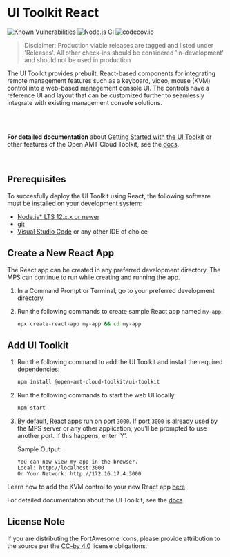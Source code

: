# UI Toolkit React

[![Known Vulnerabilities](https://snyk.io/test/github/open-amt-cloud-toolkit/ui-toolkit/badge.svg?targetFile=package.json)](https://snyk.io/test/github/open-amt-cloud-toolkit/ui-toolkit?targetFile=package.json) ![Node.js CI](https://github.com/open-amt-cloud-toolkit/sample-web-ui/workflows/Node.js%20CI/badge.svg) 
![codecov.io](https://codecov.io/github/open-amt-cloud-toolkit/ui-toolkit-react/coverage.svg?branch=main)

> Disclaimer: Production viable releases are tagged and listed under 'Releases'.  All other check-ins should be considered 'in-development' and should not be used in production

The UI Toolkit provides prebuilt, React-based components for integrating remote management features such as a keyboard, video, mouse (KVM) control into a web-based management console UI. The controls have a reference UI and layout that can be customized further to seamlessly integrate with existing management console solutions.

<br><br>

**For detailed documentation** about [Getting Started with the UI Toolkit](https://open-amt-cloud-toolkit.github.io/docs/1.4/Tutorials/uitoolkit) or other features of the Open AMT Cloud Toolkit, see the [docs](https://open-amt-cloud-toolkit.github.io/docs/).

<br>

## Prerequisites

To succesfully deploy the UI Toolkit using React, the following software must be installed on your development system:

- [Node.js* LTS 12.x.x or newer](https://nodejs.org/en/)
- [git](https://git-scm.com/downloads)
- [Visual Studio Code](https://code.visualstudio.com/) or any other IDE of choice


## Create a New React App

The React app can be created in any preferred development directory. The MPS can continue to run while creating and running the app.

1. In a Command Prompt or Terminal, go to your preferred development directory. 

2. Run the following commands to create sample React app named `my-app`.

    ``` bash
    npx create-react-app my-app && cd my-app
    ```

## Add UI Toolkit

1. Run the following command to add the UI Toolkit and install the required dependencies:

    ``` bash
    npm install @open-amt-cloud-toolkit/ui-toolkit
    ```

2. Run the following commands to start the web UI locally:

    ``` bash
    npm start
    ```

3. By default, React apps run on port `3000`. If port `3000` is already used by the MPS server or any other application, you'll be prompted to use another port. If this happens, enter 'Y'.

    Sample Output:

    ```
    You can now view my-app in the browser.
    Local: http://localhost:3000
    On Your Network: http://172.16.17.4:3000
    ```


Learn how to add the KVM control to your new React app [here](https://open-amt-cloud-toolkit.github.io/docs/1.4/Tutorials/uitoolkit/#add-a-sample-control)


For detailed documentation about the UI Toolkit, see the [docs](https://open-amt-cloud-toolkit.github.io/docs/)


## License Note

If you are distributing the FortAwesome Icons, please provide attribution to the source per the [CC-by 4.0](https://creativecommons.org/licenses/by/4.0/deed.ast) license obligations.
